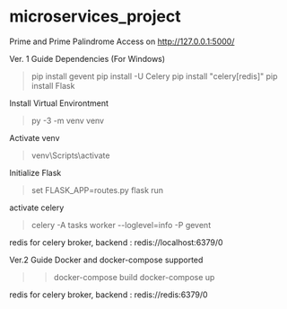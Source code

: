 # microservices_project

Prime and Prime Palindrome
Access on http://127.0.0.1:5000/


Ver. 1 Guide
Dependencies (For Windows)
> pip install gevent
> pip install -U Celery
> pip install "celery[redis]"
> pip install Flask

Install Virtual Environtment
> py -3 -m venv venv

Activate venv
> venv\Scripts\activate

Initialize Flask
> set FLASK_APP=routes.py
> flask run

activate celery
> celery -A tasks worker --loglevel=info -P gevent

redis for celery
broker, backend : redis://localhost:6379/0



Ver.2 Guide
Docker and docker-compose supported

>> docker-compose build
>> docker-compose up


redis for celery
broker, backend : redis://redis:6379/0